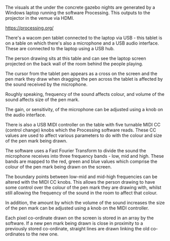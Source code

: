 The visuals at the under the concrete gazebo nights are generated by a Windows laptop running the software Processing. This outputs to the projector in the vemue via HDMI.

https://processing.org/

There's a wacom pen tablet connected to the laptop via USB - this tablet is on a table on which there's also a microphone and a USB audio interface. These are connected to the laptop using a USB hub.

The person drawing sits at this table and can see the laptop screen projected on the back wall of the room behind the people playing.

The cursor from the tablet pen appears as a cross on the screen and the pen mark they draw when dragging the pen across the tablet is affected by the sound received by the microphone.

Roughly speaking, frequency of the sound affects colour, and volume of the sound affects size of the pen mark.

The gain, or sensitivity, of the microphone can be adjusted using a knob on the audio interface.

There is also a USB MIDI controller on the table with five turnable MIDI CC (control change) knobs which the Processing software reads. These CC values are used to affect various parameters to do with the colour and size of the pen mark being drawn.

The software uses a Fast Fourier Transform to divide the sound the microphone receives into three frequency bands - low, mid and high. These bands are mapped to the red, green and blue values which comprise the colour of the pen mark being drawn on the screen.

The boundary points between low-mid and mid-high frequencies can be altered with the MIDI CC knobs. This allows the person drawing to have some control over the colour of the pen mark they are drawing with, whilst still allowing the frequency of the sound in the room to affect that colour.

In addition, the amount by which the volume of the sound increases the size of the pen mark can be adjusted using a knob on the MIDI controller.

Each pixel co-ordinate drawn on the screen is stored in an array by the software. If a new pen mark being drawn is close in proximity to a previously stored co-ordinate, straight lines are drawn linking the old co-ordinates to the new one.
